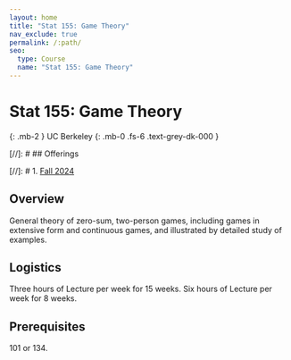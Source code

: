 ```yaml
---
layout: home
title: "Stat 155: Game Theory"
nav_exclude: true
permalink: /:path/
seo:
  type: Course
  name: "Stat 155: Game Theory"
---
```


# Stat 155: Game Theory
{: .mb-2 }
UC Berkeley
{: .mb-0 .fs-6 .text-grey-dk-000 }



[//]: # ## Offerings

[//]: # 1. [Fall 2024](fall-2024)




## Overview

General theory of zero-sum, two-person games, including games in extensive form and continuous games, and illustrated by detailed study of examples. 

## Logistics

Three hours of Lecture per week for 15 weeks.  Six hours of Lecture per week for 8 weeks.

## Prerequisites

101 or 134. 
